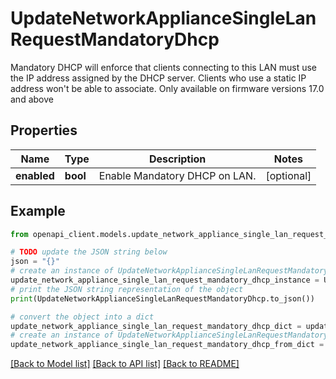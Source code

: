 # UpdateNetworkApplianceSingleLanRequestMandatoryDhcp

Mandatory DHCP will enforce that clients connecting to this LAN must use the IP address assigned by the DHCP server. Clients who use a static IP address won't be able to associate. Only available on firmware versions 17.0 and above

## Properties

Name | Type | Description | Notes
------------ | ------------- | ------------- | -------------
**enabled** | **bool** | Enable Mandatory DHCP on LAN. | [optional] 

## Example

```python
from openapi_client.models.update_network_appliance_single_lan_request_mandatory_dhcp import UpdateNetworkApplianceSingleLanRequestMandatoryDhcp

# TODO update the JSON string below
json = "{}"
# create an instance of UpdateNetworkApplianceSingleLanRequestMandatoryDhcp from a JSON string
update_network_appliance_single_lan_request_mandatory_dhcp_instance = UpdateNetworkApplianceSingleLanRequestMandatoryDhcp.from_json(json)
# print the JSON string representation of the object
print(UpdateNetworkApplianceSingleLanRequestMandatoryDhcp.to_json())

# convert the object into a dict
update_network_appliance_single_lan_request_mandatory_dhcp_dict = update_network_appliance_single_lan_request_mandatory_dhcp_instance.to_dict()
# create an instance of UpdateNetworkApplianceSingleLanRequestMandatoryDhcp from a dict
update_network_appliance_single_lan_request_mandatory_dhcp_from_dict = UpdateNetworkApplianceSingleLanRequestMandatoryDhcp.from_dict(update_network_appliance_single_lan_request_mandatory_dhcp_dict)
```
[[Back to Model list]](../README.md#documentation-for-models) [[Back to API list]](../README.md#documentation-for-api-endpoints) [[Back to README]](../README.md)


